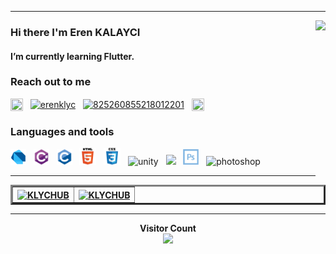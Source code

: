 <hr>
<img src="https://media.giphy.com/media/c2lbMLWfL1mQ8/giphy.gif" align="right" widht="400" height="250">

### Hi there I'm Eren KALAYCI

#### I’m currently learning Flutter.

### Reach out to me
<p align="left" dir="auto">
<a href="https://www.linkedin.com/in/erenklyc/" rel="nofollow"><img align="center" src="https://raw.githubusercontent.com/rahuldkjain/github-profile-readme-generator/master/src/images/icons/Social/linked-in-alt.svg" height="20" width="20" style="max-width: 100%;"></a> 
&nbsp; 
<a href="https://stackoverflow.com/users/erenklyc" target="blank"><img align="center" src="https://raw.githubusercontent.com/rahuldkjain/github-profile-readme-generator/master/src/images/icons/Social/stack-overflow.svg" alt="erenklyc" height="20" width="20" /></a>
&nbsp;
<a href="https://discord.gg/825260855218012201" target="blank"><img align="center" src="https://raw.githubusercontent.com/rahuldkjain/github-profile-readme-generator/master/src/images/icons/Social/discord.svg" alt="825260855218012201" height="22" width="22"></a>
&nbsp;
<a href="https://twitter.com/erenklyctr" rel="nofollow"><img align="center" src="https://raw.githubusercontent.com/rahuldkjain/github-profile-readme-generator/master/src/images/icons/Social/twitter.svg" height="20" width="20" style="max-width: 100%;"></a>  
</p>

### Languages and tools
<p align="left" dir="auto">

<img src="https://raw.githubusercontent.com/github/explore/80688e429a7d4ef2fca1e82350fe8e3517d3494d/topics/dart/dart.png" widht="25" height="25">
&nbsp;
<img src="https://raw.githubusercontent.com/devicons/devicon/master/icons/csharp/csharp-original.svg" widht="25" height="25">
&nbsp;
<img src="https://raw.githubusercontent.com/devicons/devicon/master/icons/c/c-original.svg" widht="25" height="25">
&nbsp;
<img src="https://raw.githubusercontent.com/devicons/devicon/master/icons/html5/html5-original-wordmark.svg" widht="27" height="27">
&nbsp;
<img src="https://raw.githubusercontent.com/devicons/devicon/master/icons/css3/css3-original-wordmark.svg" widht="27" height="27">
&nbsp;
<img src="https://preview.redd.it/tu3gt6ysfxq71.png?auto=webp&s=10ab55d9dc09e7ed6ea59bd5916800a5272d5969" alt="unity" width="25" height="25">
&nbsp;
<img src="https://avatars.githubusercontent.com/u/38549573?s=200&v=4" widht="25" height="25">
&nbsp;
<img src="https://raw.githubusercontent.com/devicons/devicon/master/icons/photoshop/photoshop-line.svg" alt="photoshop" width="25" height="25">
&nbsp;
<img src="https://w7.pngwing.com/pngs/622/18/png-transparent-adobe-logo-logos-premier-pro-logos-and-brands-line-filled-icon.png" alt="photoshop" width="25" height="25">
</p>

<hr>

<table align="center" table border="3.5">
<tbody><tr>
<th>
<a target="_blank" rel="noopener noreferrer nofollow" href="https://camo.githubusercontent.com/54f24891b0a7d722503b58760b6b7b0c5c4f03a1a54b8d948b5cf19210514c78/68747470733a2f2f6769746875622d726561646d652d73746174732e76657263656c2e6170702f6170693f757365726e616d653d4b4c59434855422673686f775f69636f6e733d74727565267468656d653d677261797768697465"><img src="https://camo.githubusercontent.com/54f24891b0a7d722503b58760b6b7b0c5c4f03a1a54b8d948b5cf19210514c78/68747470733a2f2f6769746875622d726561646d652d73746174732e76657263656c2e6170702f6170693f757365726e616d653d4b4c59434855422673686f775f69636f6e733d74727565267468656d653d677261797768697465" alt="KLYCHUB" data-canonical-src="https://github-readme-stats.vercel.app/api?username=KLYCHUB&amp;show_icons=true&amp;locale=en&amp;hide=contribs,issues&amp;theme=github_dark&amp;hide_border=true" style="max-width: 100%;"></a>
</th>

<th>
<a target="_blank" rel="noopener noreferrer nofollow" href="https://camo.githubusercontent.com/da0af81c9748a658e6a63fb86a9409f11002c67023277610a4d9a096727e74d0/68747470733a2f2f6769746875622d726561646d652d73746174732e76657263656c2e6170702f6170692f746f702d6c616e67732f3f757365726e616d653d4b4c5943485542266c61796f75743d636f6d70616374"><img src="https://camo.githubusercontent.com/da0af81c9748a658e6a63fb86a9409f11002c67023277610a4d9a096727e74d0/68747470733a2f2f6769746875622d726561646d652d73746174732e76657263656c2e6170702f6170692f746f702d6c616e67732f3f757365726e616d653d4b4c5943485542266c61796f75743d636f6d70616374" alt="KLYCHUB" data-canonical-src="https://github-readme-stats.vercel.app/api/top-langs?username=KLYCHUB&amp;show_icons=true&amp;locale=en&amp;layout=compact&amp;theme=github_dark&amp;hide_border=true" style="max-width: 100%;"></a>
</th>
</tr>
</tbody></table>

<hr>
<!-- <img src="https://komarev.com/ghpvc/?username=your-github-KLYCHUB&label=PROFILE+VIEWS"> -->

<p align="center" dir="auto"> 
<b> Visitor Count </b>
<br>
<a target="_blank" rel="noopener noreferrer nofollow" href="https://profile-counter.glitch.me/KLYCHUB/count.svg"><img src="https://profile-counter.glitch.me/KLYCHUB/count.svg" data-canonical-src="https://profile-counter.glitch.me/KLYCHUB/count.svg" style="max-width: 100%;"></a>
</p>
